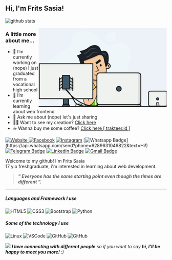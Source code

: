 ## **Hi, I'm Frits Sasia!**

![github stats](https://github-readme-stats.vercel.app/api?username=fritssasia&show_icons=true&theme=midnight-purple)

<img align="right" height="250" width="400" alt="GIF" src="https://github.com/fritssasia/fritssasia/blob/master/assets/people.gif?raw=true" style="max-width:100%; object-fit:cover;">

### **A little more about me...**
- 🔭 I’m currently working on (nope) I just graduated from a vocational high school
- 🌱 I’m currently learning about web frontend
- 💬 Ask me about (nope) let's just sharing
- 👨‍💻 Want to see my creation? [Click here](https://github.com/fritssasia/fritssasia/blob/master/myprojects.md)
- ☕ Wanna buy me some coffee? [Click here [ trakteer.id ]](https://trakteer.id/fritssasia)

<a href="https://fritssasia.github.io"><img alt="Website" src="https://img.shields.io/badge/Website-fritssasia.github.io-blue?style=flat-square&logo=google-chrome">
[![Facebook](https://img.shields.io/badge/-Facebook-4267B2?style=flat-square&labelColor=4267B2&logo=facebook&logoColor=white&link=https://web.facebook.com/fritslx)](https://web.facebook.com/fritslx)
[![Instagram](https://img.shields.io/badge/-Instagram-125688?style=flat-square&labelColor=125688&logo=instagram&logoColor=fb3958&link=https://web.facebook.com/fritslx)](https://web.facebook.com/fritslx)
[![Whatsapp Badge](https://img.shields.io/badge/-Whatsapp-4CA143?style=flat-square&labelColor=4CA143&logo=whatsapp&logoColor=white&link=https://api.whatsapp.com/send?phone=6289631046822&text=Hi!)](https://api.whatsapp.com/send?phone=6289631046822&text=Hi!)
[![Telegram Badge](https://img.shields.io/badge/-Telegram-1ca0f1?style=flat-square&labelColor=1ca0f1&logo=telegram&logoColor=white&link=https://t.me/luiz740)](https://t.me/Frits_Sasia)
[![Linkedin Badge](https://img.shields.io/badge/-LinkedIn-blue?style=flat-square&logo=Linkedin&logoColor=white&link=https://www.linkedin.com/in/luiz-carlos-abbott-galvão-neto-21a93b148/)](https://www.linkedin.com/in/rivas-frits-sasia-a810661a7/)
[![Gmail Badge](https://img.shields.io/badge/-Gmail-c14438?style=flat-square&logo=Gmail&logoColor=white&link=mailto:fritssasia@gmail.com)](mailto:fritssasia@gmail.com)

Welcome to my github! I'm Frits Sasia<br>17 y.o freshgraduate, i'm interested in learning about web development.
> ***" Everyone has the same starting point even though the times are different ".***

---

##### Languages and Framework I use
![HTML5](https://img.shields.io/badge/-HTML5-000000?style=flat&logo=html5)
![CSS3](https://img.shields.io/badge/-CSS3-000000?style=flat&logo=css3&logoColor=264de4)
![Bootstrap](https://img.shields.io/badge/-Bootstrap-000000?style=flat&logo=bootstrap&logoColor=6610f2)
![Python](https://img.shields.io/badge/-Python-000000?style=flat&logo=python)

##### Some of the technology I use
![Linux](https://img.shields.io/badge/-Linux-222222?style=flat&logo=linux&logoColor=yellow)
![VSCode](https://img.shields.io/badge/-VSCode-222222?style=flat&logo=visual-studio-code&logoColor=1575F9)
![GitHub](https://img.shields.io/badge/-GitHub-222222?style=flat&logo=github&logoColor=white)
![GitHub](https://img.shields.io/badge/-Chrome-222222?style=flat&logo=google-chrome&logoColor=blue)

<img src="https://media.giphy.com/media/LnQjpWaON8nhr21vNW/giphy.gif" width="60"> <em><b>I love connecting with different people</b> so if you want to say <b>hi, I'll be happy to meet you more!</b> :)</em>